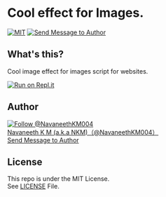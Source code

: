 # Cool effect for Images.

[![MIT](https://img.shields.io/badge/License-MIT-blue.svg?maxAge=3600, "License")](https://github.com/navaneethkm004/imf-effect/blob/master/LICENSE) [![Send Message to Author](https://img.shields.io/static/v1?style=flat&logo=twitter&label=Message&color=1da1f2&link=https%3A%2F%2Ftwitter.com%2Fmessages%2Fcompose%3Frecipient_id%714816987336089600&link=https%3A%2F%2Ftwitter.com%2Fmessages%2Fcompose%3Frecipient_id%714816987336089600&message=%40NavaneethKM004&maxAge=3600, "Send Message to Author")](https://twitter.com/messages/compose?recipient_id=714816987336089600)<br>

## What's this?
Cool image effect for images script for websites.

[![Run on Repl.it](https://repl.it/badge/github/navaneethkm004/imf-effect)](https://repl.it/github/navaneethkm004/imf-effect)

## Author

[![Follow @NavaneethKM004](https://img.shields.io/twitter/follow/NavaneethKM004?label=Follow&style=social&maxAge=3600, "Follow")](https://twitter.com/intent/follow?screen_name=NavaneethKM004)<br>
[Navaneeth K M (a.k.a NKM)（@NavaneethKM004）](https://twitter.com/NavaneethKM004)<br>
[Send Message to Author](https://twitter.com/messages/compose?recipient_id=714816987336089600)

## License

This repo is under the MIT License.<br>
See [LICENSE](https://github.com/navaneethkm004/imf-effect/blob/master/LICENSE) File.
